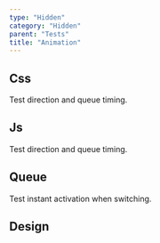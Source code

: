 ```yaml
---
type: "Hidden"
category: "Hidden"
parent: "Tests"
title: "Animation"
---
```


## Css

Test direction and queue timing.

<demo>
  <demoinline src="demos/components/core/toggle/animation-css-multiple">
  </demoinline>
  <demoinline src="demos/components/core/drop/animation-css-multiple">
  </demoinline>
  <demoinline src="demos/components/core/tooltip/animation-css-multiple">
  </demoinline>
</demo>

## Js

Test direction and queue timing.

<demo>
  <demoinline src="demos/components/core/toggle/animation-js-multiple">
  </demoinline>
  <demoinline src="demos/components/core/drop/animation-js-multiple">
  </demoinline>
  <demoinline src="demos/components/core/tooltip/animation-js-multiple">
  </demoinline>
</demo>

## Queue

Test instant activation when switching.

<demo>
  <demoinline src="demos/components/core/toggle/animation-multiple-noqueue">
  </demoinline>
  <demoinline src="demos/components/core/drop/animation-multiple-noqueue">
  </demoinline>
  <demoinline src="demos/components/core/tooltip/animation-multiple-noqueue">
  </demoinline>
</demo>

## Design

<demo>
  <demoinline src="demos/components/core/toggle/animation-design">
  </demoinline>
  <demoinline src="demos/components/core/overlay/animation-design">
  </demoinline>
  <demoinline src="demos/components/core/drop/animation-design">
  </demoinline>
  <demoinline src="demos/components/core/tooltip/animation-design">
  </demoinline>
</demo>
